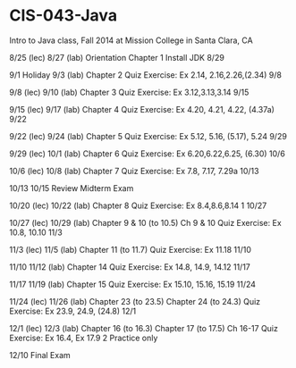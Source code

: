 CIS-043-Java
============

Intro to Java class, Fall 2014 at Mission College in Santa Clara, CA


8/25 (lec)
8/27 (lab)
Orientation
Chapter 1
Install JDK 8/29


9/1 Holiday
9/3 (lab)
Chapter 2 Quiz
Exercise: Ex 2.14, 2.16,2.26,(2.34)
9/8


9/8 (lec)
9/10 (lab)
Chapter 3 Quiz
Exercise: Ex 3.12,3.13,3.14
9/15


9/15 (lec)
9/17 (lab)
Chapter 4 Quiz
Exercise: Ex 4.20, 4.21, 4.22, (4.37a)
9/22


9/22 (lec)
9/24 (lab)
Chapter 5 Quiz
Exercise: Ex 5.12, 5.16, (5.17), 5.24 
9/29


9/29 (lec)
10/1 (lab)
Chapter 6 Quiz
Exercise: Ex 6.20,6.22,6.25, (6.30)
10/6


10/6 (lec)
10/8 (lab)
Chapter 7 Quiz
Exercise: Ex 7.8, 7.17, 7.29a
10/13


10/13
10/15
Review
Midterm Exam


10/20 (lec)
10/22 (lab)
Chapter 8 Quiz
Exercise: Ex 8.4,8.6,8.14 1
10/27


10/27 (lec)
10/29 (lab)
Chapter 9 & 10
(to 10.5)
Ch 9 & 10 Quiz
Exercise: Ex 10.8, 10.10
11/3


11/3 (lec)
11/5 (lab)
Chapter 11
(to 11.7)
Quiz
Exercise: Ex 11.18
11/10


11/10 
11/12 (lab)
Chapter 14 Quiz
Exercise: Ex 14.8, 14.9, 14.12
11/17


11/17
11/19 (lab)
Chapter 15 Quiz
Exercise: Ex 15.10, 15.16, 15.19
11/24


11/24 (lec)
11/26 (lab)
Chapter 23 (to 23.5)
Chapter 24 (to 24.3)
Quiz
Exercise: Ex 23.9, 24.9, (24.8)
12/1


12/1 (lec)
12/3 (lab)
Chapter 16 (to 16.3)
Chapter 17 (to 17.5)
Ch 16-17 Quiz
Exercise: Ex 16.4, Ex 17.9
2
Practice 
only


12/10 Final Exam
